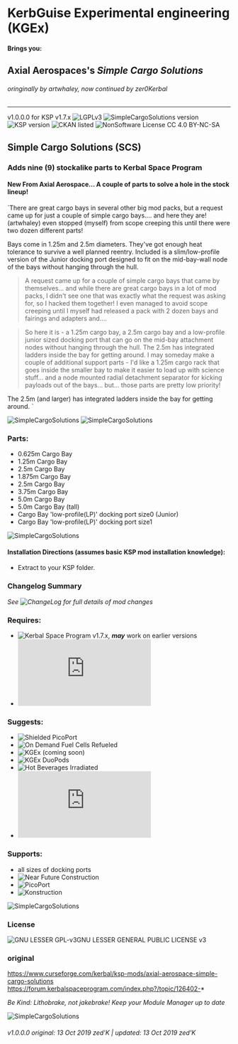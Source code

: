 <!-- Readme.md v1.0.0.0
SimpleCargoSolutions (SCS)
created: 17 Aug 18
updated: 13 Oct 19 -->

<!-- Download on SpaceDock or Github or Curseforge. Also available on CKAN. -->

# KerbGuise Experimental engineering (KGEx)
#### Brings you:
## Axial Aerospaces's *Simple Cargo Solutions*
###### *oringinally by artwhaley, now continued by zer0Kerbal*
---
v1.0.0.0 for KSP v1.7.x
![LGPLv3](https://i.postimg.cc/DzxM7BJp/lgplv3-44x15.png)
![SimpleCargoSolutions version](https://img.shields.io/badge/MOD%20version-1.0.0.0-orange.svg?style=flat-square)
![KSP version](https://img.shields.io/badge/KSP%20version-1.7.x-66ccff.svg?style=flat-square)
![CKAN listed](https://img.shields.io/badge/CKAN-Indexed-brightgreen.svg)
![NonSoftware License CC 4.0 BY-NC-SA](https://img.shields.io/badge/License-LGPLv3-lightgreen)

## Simple Cargo Solutions (SCS)
### Adds nine (9) stockalike parts to Kerbal Space Program
#### New From Axial Aerospace...  A couple of parts to solve a hole in the stock lineup!  

`There are great cargo bays in several other big mod packs, but a request came up for just a couple of simple cargo bays.... and here they are!  (artwhaley) even stopped (myself) from scope creeping this until there were two dozen different parts!

Bays come in 1.25m and 2.5m diameters.  They've got enough heat tolerance to survive a well planned reentry.  Included is a slim/low-profile version of the Junior docking port designed to fit on the mid-bay-wall node of the bays without hanging through the hull.

> A request came up for a couple of simple cargo bays that came by themselves... and while there are great cargo bays in a lot of mod packs, I didn't see one that was exactly what the request was asking for, so I hacked them together! I even managed to avoid scope creeping until I myself had released a pack with 2 dozen bays and fairings and adapters and....

> So here it is - a 1.25m cargo bay, a 2.5m cargo bay and a low-profile junior sized docking port that can go on the mid-bay attachment nodes without hanging through the hull. The 2.5m has integrated ladders inside the bay for getting around. I may someday make a couple of additional support parts - I'd like a 1.25m cargo rack that goes inside the smaller bay to make it easier to load up with science stuff... and a node mounted radial detachment separator for kicking payloads out of the bays... but... those parts are pretty low priority! 

The 2.5m (and larger) has integrated ladders inside the bay for getting around. `

![SimpleCargoSolutions](https://i.imgur.com/eCWQnU9.png)
![SimpleCargoSolutions]()
### Parts:
 + 0.625m Cargo Bay
 + 1.25m Cargo Bay
 + 2.5m Cargo Bay
 + 1.875m Cargo Bay
 + 2.5m Cargo Bay
 + 3.75m Cargo Bay
 + 5.0m Cargo Bay
 + 5.0m Cargo Bay (tall)
 + Cargo Bay 'low-profile(LP)' docking port size0 (Junior)
 + Cargo Bay 'low-profile(LP)' docking port size1

 ![SimpleCargoSolutions](https://i.imgur.com/gRyM196.png)
#### Installation Directions (assumes basic KSP mod installation knowledge):
- Extract to your KSP folder.

### Changelog Summary
*See ![ChangeLog](https://github.com/zer0Kerbal/KGRx/SimpleCargoSolutions/Changelog.cfg) for full details of mod changes*

### Requires:
 * ![Kerbal Space Program](https://kerbalspaceprogram.com) v1.7.x, ***may*** work on earlier versions
 * ![ModuleManager](http://forum.kerbalspaceprogram.com/index.php?/topic/50533-*)

### Suggests:
 * ![Shielded PicoPort](https://spacedock.info/mod/2245/PicoPort%20Shielded)
 * ![On Demand Fuel Cells Refueled](https://github.com/zer0Kerbal/ODFCr)
 * ![KGEx (coming soon)](https://github.com/zer0Kerbal/KGEx)
 * ![KGEx DuoPods](https://github.com/zer0Kerbal/KGEx/DuoPods)
 * ![Hot Beverages Irradiated](https://github.com/zer0Kerbal/HotBeverageIrradiated)
 * ![Kerbal Change Log](https://forum.kerbalspaceprogram.com/index.php?/topic/179207-*)

### Supports:
 * all sizes of docking ports
 * ![Near Future Construction]()
 * ![PicoPort]()
 * ![Konstruction]()

 ![SimpleCargoSolutions](https://i.imgur.com/KWBcVRW.png)
### License
![GNU LESSER GPL-v3]()GNU LESSER GENERAL PUBLIC LICENSE v3

### original
https://www.curseforge.com/kerbal/ksp-mods/axial-aerospace-simple-cargo-solutions
https://forum.kerbalspaceprogram.com/index.php?/topic/126402-*

 *Be Kind: Lithobrake, not jakebrake! Keep your Module Manager up to date*

 ![SimpleCargoSolutions](https://i.imgur.com/RW12Uq4.png)
 ###### v1.0.0.0 original: 13 Oct 2019 zed'K | updated: 13 Oct 2019 zed'K
<!--
CC BY-NC-SA-4.0
zer0Kerbal-->
